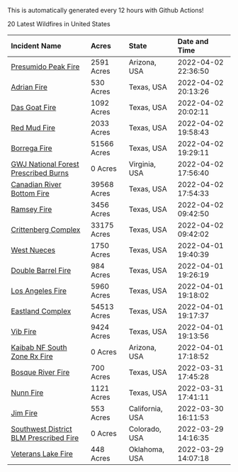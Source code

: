 This is automatically generated every 12 hours with Github Actions!

20 Latest Wildfires in United States

 | Incident Name | Acres | State | Date and Time |
|:---|:---|:---|:---|
| [Presumido Peak Fire](https://inciweb.nwcg.gov/incident/8036/) | 2591 Acres | Arizona, USA | 2022-04-02 22:36:50 |
| [Adrian Fire](https://inciweb.nwcg.gov/incident/8047/) | 530 Acres | Texas, USA | 2022-04-02 20:13:26 |
| [Das Goat Fire](https://inciweb.nwcg.gov/incident/8030/) | 1092 Acres | Texas, USA | 2022-04-02 20:02:11 |
| [Red Mud Fire](https://inciweb.nwcg.gov/incident/8046/) | 2033 Acres | Texas, USA | 2022-04-02 19:58:43 |
| [Borrega Fire](https://inciweb.nwcg.gov/incident/8043/) | 51566 Acres | Texas, USA | 2022-04-02 19:29:11 |
| [GWJ National Forest Prescribed Burns](https://inciweb.nwcg.gov/incident/7945/) | 0 Acres | Virginia, USA | 2022-04-02 17:56:40 |
| [Canadian River Bottom Fire](https://inciweb.nwcg.gov/incident/8041/) | 39568 Acres | Texas, USA | 2022-04-02 17:54:33 |
| [Ramsey Fire](https://inciweb.nwcg.gov/incident/8020/) | 3456 Acres | Texas, USA | 2022-04-02 09:42:50 |
| [Crittenberg Complex](https://inciweb.nwcg.gov/incident/8033/) | 33175 Acres | Texas, USA | 2022-04-02 09:42:02 |
| [West Nueces](https://inciweb.nwcg.gov/incident/8039/) | 1750 Acres | Texas, USA | 2022-04-01 19:40:39 |
| [Double Barrel Fire](https://inciweb.nwcg.gov/incident/8045/) | 984 Acres | Texas, USA | 2022-04-01 19:26:19 |
| [Los Angeles Fire](https://inciweb.nwcg.gov/incident/8042/) | 5960 Acres | Texas, USA | 2022-04-01 19:18:02 |
| [Eastland Complex](https://inciweb.nwcg.gov/incident/8010/) | 54513 Acres | Texas, USA | 2022-04-01 19:17:37 |
| [Vib Fire ](https://inciweb.nwcg.gov/incident/8044/) | 9424 Acres | Texas, USA | 2022-04-01 19:13:56 |
| [Kaibab NF South Zone Rx Fire](https://inciweb.nwcg.gov/incident/5922/) | 0 Acres | Arizona, USA | 2022-04-01 17:18:52 |
| [Bosque River Fire](https://inciweb.nwcg.gov/incident/8034/) | 700 Acres | Texas, USA | 2022-03-31 17:45:28 |
| [Nunn Fire](https://inciweb.nwcg.gov/incident/8038/) | 1121 Acres | Texas, USA | 2022-03-31 17:41:11 |
| [Jim Fire](https://inciweb.nwcg.gov/incident/7987/) | 553 Acres | California, USA | 2022-03-30 16:11:53 |
| [Southwest District BLM Prescribed Fire ](https://inciweb.nwcg.gov/incident/7852/) | 0 Acres | Colorado, USA | 2022-03-29 14:16:35 |
| [Veterans Lake Fire](https://inciweb.nwcg.gov/incident/8023/) | 448 Acres | Oklahoma, USA | 2022-03-29 14:07:18 |
